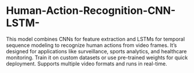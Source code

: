 # Human-Action-Recognition-CNN-LSTM-
This model combines CNNs for feature extraction and LSTMs for temporal sequence modeling to recognize human actions from video frames. It’s designed for applications like surveillance, sports analytics, and healthcare monitoring. Train it on custom datasets or use pre-trained weights for quick deployment. Supports multiple video formats and runs in real-time. 
